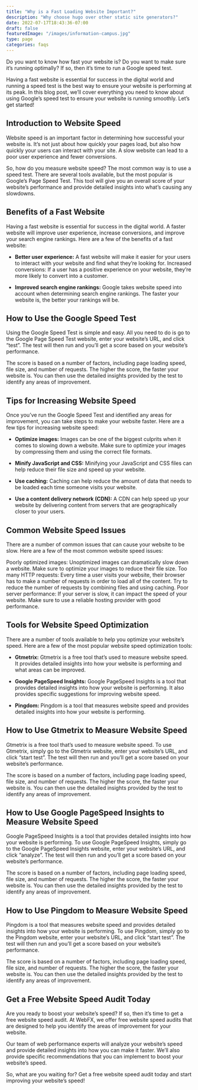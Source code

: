 ```yaml
---
title: "Why is a Fast Loading Website Important?"
description: "Why choose hugo over other static site generators?"
date: 2022-07-17T18:43:36-07:00
draft: false
featuredImage: "/images/information-campus.jpg"
type: page
categories: faqs
---
```


Do you want to know how fast your website is? Do you want to make sure it’s running optimally? If so, then it’s time to run a Google speed test.

Having a fast website is essential for success in the digital world and running a speed test is the best way to ensure your website is performing at its peak. In this blog post, we’ll cover everything you need to know about using Google’s speed test to ensure your website is running smoothly. Let’s get started!

## Introduction to Website Speed
Website speed is an important factor in determining how successful your website is. It’s not just about how quickly your pages load, but also how quickly your users can interact with your site. A slow website can lead to a poor user experience and fewer conversions.

So, how do you measure website speed? The most common way is to use a speed test. There are several tools available, but the most popular is Google’s Page Speed Test. This tool will give you an overall score of your website’s performance and provide detailed insights into what’s causing any slowdowns.

## Benefits of a Fast Website
Having a fast website is essential for success in the digital world. A faster website will improve user experience, increase conversions, and improve your search engine rankings. Here are a few of the benefits of a fast website:

- **Better user experience:** A fast website will make it easier for your users to interact with your website and find what they’re looking for.
Increased conversions: If a user has a positive experience on your website, they’re more likely to convert into a customer.

- **Improved search engine rankings:** Google takes website speed into account when determining search engine rankings. The faster your website is, the better your rankings will be.

## How to Use the Google Speed Test
Using the Google Speed Test is simple and easy. All you need to do is go to the Google Page Speed Test website, enter your website’s URL, and click “test”. The test will then run and you’ll get a score based on your website’s performance.

The score is based on a number of factors, including page loading speed, file size, and number of requests. The higher the score, the faster your website is. You can then use the detailed insights provided by the test to identify any areas of improvement.

## Tips for Increasing Website Speed
Once you’ve run the Google Speed Test and identified any areas for improvement, you can take steps to make your website faster. Here are a few tips for increasing website speed:

- **Optimize images:** Images can be one of the biggest culprits when it comes to slowing down a website. Make sure to optimize your images by compressing them and using the correct file formats.

- **Minify JavaScript and CSS:** Minifying your JavaScript and CSS files can help reduce their file size and speed up your website.

- **Use caching:** Caching can help reduce the amount of data that needs to be loaded each time someone visits your website.

- **Use a content delivery network (CDN):** A CDN can help speed up your website by delivering content from servers that are geographically closer to your users.

## Common Website Speed Issues
There are a number of common issues that can cause your website to be slow. Here are a few of the most common website speed issues:

Poorly optimized images: Unoptimized images can dramatically slow down a website. Make sure to optimize your images to reduce their file size.
Too many HTTP requests: Every time a user visits your website, their browser has to make a number of requests in order to load all of the content. Try to reduce the number of requests by combining files and using caching.
Poor server performance: If your server is slow, it can impact the speed of your website. Make sure to use a reliable hosting provider with good performance.

## Tools for Website Speed Optimization
There are a number of tools available to help you optimize your website’s speed. Here are a few of the most popular website speed optimization tools:

- **Gtmetrix:** Gtmetrix is a free tool that’s used to measure website speed. It provides detailed insights into how your website is performing and what areas can be improved.

- **Google PageSpeed Insights:** Google PageSpeed Insights is a tool that provides detailed insights into how your website is performing. It also provides specific suggestions for improving website speed.

- **Pingdom:** Pingdom is a tool that measures website speed and provides detailed insights into how your website is performing.


## How to Use Gtmetrix to Measure Website Speed
Gtmetrix is a free tool that’s used to measure website speed. To use Gtmetrix, simply go to the Gtmetrix website, enter your website’s URL, and click “start test”. The test will then run and you’ll get a score based on your website’s performance.

The score is based on a number of factors, including page loading speed, file size, and number of requests. The higher the score, the faster your website is. You can then use the detailed insights provided by the test to identify any areas of improvement.

## How to Use Google PageSpeed Insights to Measure Website Speed
Google PageSpeed Insights is a tool that provides detailed insights into how your website is performing. To use Google PageSpeed Insights, simply go to the Google PageSpeed Insights website, enter your website’s URL, and click “analyze”. The test will then run and you’ll get a score based on your website’s performance.

The score is based on a number of factors, including page loading speed, file size, and number of requests. The higher the score, the faster your website is. You can then use the detailed insights provided by the test to identify any areas of improvement.

## How to Use Pingdom to Measure Website Speed
Pingdom is a tool that measures website speed and provides detailed insights into how your website is performing. To use Pingdom, simply go to the Pingdom website, enter your website’s URL, and click “start test”. The test will then run and you’ll get a score based on your website’s performance.

The score is based on a number of factors, including page loading speed, file size, and number of requests. The higher the score, the faster your website is. You can then use the detailed insights provided by the test to identify any areas of improvement.

## Get a Free Website Speed Audit Today
Are you ready to boost your website’s speed? If so, then it’s time to get a free website speed audit. At WebFX, we offer free website speed audits that are designed to help you identify the areas of improvement for your website.

Our team of web performance experts will analyze your website’s speed and provide detailed insights into how you can make it faster. We’ll also provide specific recommendations that you can implement to boost your website’s speed.

So, what are you waiting for? Get a free website speed audit today and start improving your website’s speed!